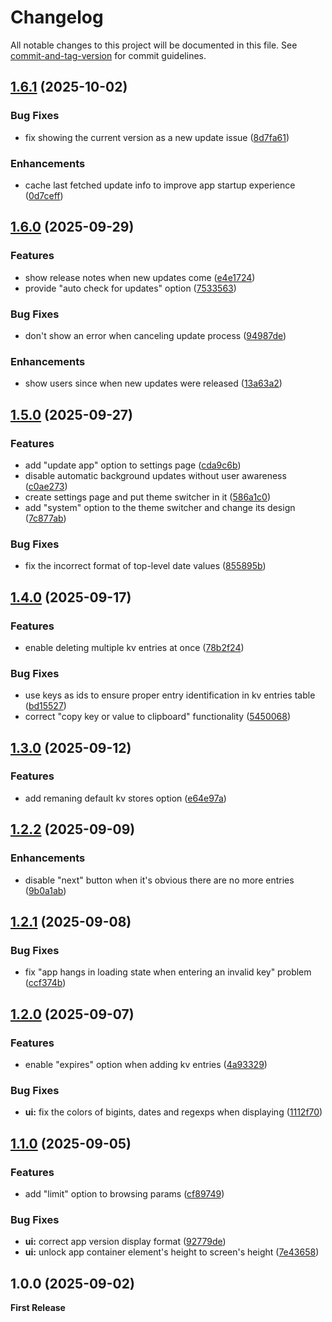 # Changelog

All notable changes to this project will be documented in this file. See [commit-and-tag-version](https://github.com/absolute-version/commit-and-tag-version) for commit guidelines.

## [1.6.1](https://github.com/AbdulrhmanGoni/denokv-gui-client/compare/v1.6.0...v1.6.1) (2025-10-02)


### Bug Fixes

* fix showing the current version as a new update issue ([8d7fa61](https://github.com/AbdulrhmanGoni/denokv-gui-client/commit/8d7fa61a866b5dc9767580760be113b5753d705e))


### Enhancements

* cache last fetched update info to improve app startup experience ([0d7ceff](https://github.com/AbdulrhmanGoni/denokv-gui-client/commit/0d7ceff52636347717f42500c9cc9d30a89f653f))

## [1.6.0](https://github.com/AbdulrhmanGoni/denokv-gui-client/compare/v1.5.0...v1.6.0) (2025-09-29)


### Features

* show release notes when new updates come ([e4e1724](https://github.com/AbdulrhmanGoni/denokv-gui-client/commit/e4e1724427f1df8958fc9e9fde487510233fd616))
* provide "auto check for updates" option ([7533563](https://github.com/AbdulrhmanGoni/denokv-gui-client/commit/7533563e9eea954309643112fe0c7162b21e6f60))


### Bug Fixes

* don't show an error when canceling update process ([94987de](https://github.com/AbdulrhmanGoni/denokv-gui-client/commit/94987ded5e739d50618a1872eead4a1aa0b67923))


### Enhancements

* show users since when new updates were released ([13a63a2](https://github.com/AbdulrhmanGoni/denokv-gui-client/commit/13a63a2cf16f031bb71703ae089ea2330b02a199))

## [1.5.0](https://github.com/AbdulrhmanGoni/denokv-gui-client/compare/v1.4.0...v1.5.0) (2025-09-27)


### Features

* add "update app" option to settings page ([cda9c6b](https://github.com/AbdulrhmanGoni/denokv-gui-client/commit/cda9c6bbfe6539ad3e480abeea64e58d05f4113b))
* disable automatic background updates without user awareness ([c0ae273](https://github.com/AbdulrhmanGoni/denokv-gui-client/commit/c0ae273c2588ff78a934956a297f43c1b5908fff))
* create settings page and put theme switcher in it ([586a1c0](https://github.com/AbdulrhmanGoni/denokv-gui-client/commit/586a1c0eb76b93a0e6dc7af89915043768146bee))
* add "system" option to the theme switcher and change its design ([7c877ab](https://github.com/AbdulrhmanGoni/denokv-gui-client/commit/7c877abcf2ad9badd14991fcc131a8d74985609d))


### Bug Fixes

* fix the incorrect format of top-level date values ([855895b](https://github.com/AbdulrhmanGoni/denokv-gui-client/commit/855895bf30e3c49fd96a930a7bb3dd04bd62807d))

## [1.4.0](https://github.com/AbdulrhmanGoni/denokv-gui-client/compare/v1.3.0...v1.4.0) (2025-09-17)


### Features

* enable deleting multiple kv entries at once ([78b2f24](https://github.com/AbdulrhmanGoni/denokv-gui-client/commit/78b2f24571760ac62475dfebbf8dd1abb252dd1f))


### Bug Fixes

* use keys as ids to ensure proper entry identification in kv entries table ([bd15527](https://github.com/AbdulrhmanGoni/denokv-gui-client/commit/bd15527b47adee4b6b36bf24ef4871d4abf40c4e))
* correct "copy key or  value to clipboard" functionality ([5450068](https://github.com/AbdulrhmanGoni/denokv-gui-client/commit/545006809bf3520a60bca140c51b3e72c970700b))

## [1.3.0](https://github.com/AbdulrhmanGoni/denokv-gui-client/compare/v1.2.2...v1.3.0) (2025-09-12)


### Features

* add remaning default kv stores option ([e64e97a](https://github.com/AbdulrhmanGoni/denokv-gui-client/commit/e64e97a3a090c53268a30bc6501e5e224799e4ee))

## [1.2.2](https://github.com/AbdulrhmanGoni/denokv-gui-client/compare/v1.2.1...v1.2.2) (2025-09-09)


### Enhancements

* disable "next" button when it's obvious there are no more entries ([9b0a1ab](https://github.com/AbdulrhmanGoni/denokv-gui-client/commit/9b0a1abba6ea4d81d158cb1cd2f3f1d2b92079b3))

## [1.2.1](https://github.com/AbdulrhmanGoni/denokv-gui-client/compare/v1.2.0...v1.2.1) (2025-09-08)


### Bug Fixes

* fix "app hangs in loading state when entering an invalid key" problem ([ccf374b](https://github.com/AbdulrhmanGoni/denokv-gui-client/commit/ccf374ba6f5e524c0b6e027225b30e2da5282572))

## [1.2.0](https://github.com/AbdulrhmanGoni/denokv-gui-client/compare/v1.1.0...v1.2.0) (2025-09-07)


### Features

* enable "expires" option when adding kv entries ([4a93329](https://github.com/AbdulrhmanGoni/denokv-gui-client/commit/4a93329a4f35e5a04602e697c16f4c7c499bf93e))


### Bug Fixes

* **ui:** fix the colors of bigints, dates and regexps when displaying ([1112f70](https://github.com/AbdulrhmanGoni/denokv-gui-client/commit/1112f706211833fd0afe82aab39034c3de426d40))

## [1.1.0](https://github.com/AbdulrhmanGoni/denokv-gui-client/compare/v1.0.0...v1.1.0) (2025-09-05)


### Features

* add "limit" option to browsing params ([cf89749](https://github.com/AbdulrhmanGoni/denokv-gui-client/commit/cf897494782e9068f50af3bbc4d1ae1245391aee))


### Bug Fixes

* **ui:** correct app version display format ([92779de](https://github.com/AbdulrhmanGoni/denokv-gui-client/commit/92779de4eed1c87a56c37375db7f2e5f3a103fea))
* **ui:** unlock app container element's height to screen's height ([7e43658](https://github.com/AbdulrhmanGoni/denokv-gui-client/commit/7e4365867d10623cdcc35171a6edc3df1a5b3a22))

## 1.0.0 (2025-09-02)

**First Release**
